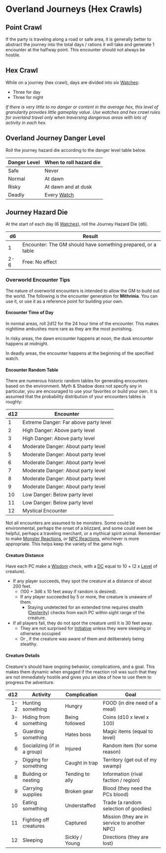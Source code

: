 # Overland Journeys (Hex Crawls)

## Point Crawl

If the party is traveling along a road or safe area, it is generally better to abstract the journey into the total days / rations it will take and generate 1 encounter at the halfway point. This encounter should not always be hostile.

## Hex Crawl

While on a journey (hex crawl), days are divided into six [Watches](Watches.md):

- Three for day
- Three for night

*If there is very little to no danger or content in the average hex, this level of granularity provides little gameplay value. Use watches and hex crawl rules for overland travel only when traversing dangerous areas with lots of activity in each hex.*

## Overland Journey Danger Level

Roll the journey hazard die according to the danger level table below.

| Danger Level | When to roll hazard die   |
| ------------ | ------------------------- |
| Safe         | Never                     |
| Normal       | At dawn                   |
| Risky        | At dawn and at dusk       |
| Deadly       | Every [Watch](Watches.md) |

## Journey Hazard Die

At the start of each day (6 [Watches](Watches.md)), roll the Journey Hazard Die (d6).

| d6  | Result                                                            |
| --- | ----------------------------------------------------------------- |
| 1   | Encounter: The GM should have something prepared, or a table |
| 2-6 | Free: No effect                                                   |

### Overworld Encounter Tips

The nature of overworld encounters is intended to allow the GM to build out the world. The following is the encounter generation for **Mithrinia**. You can use it, or use it as a reference point for building your own.

#### Encounter Time of Day

In normal areas, roll 2d12 for the 24 hour time of the encounter. This makes nighttime ambushes more rare as they are the most punishing.

In risky areas, the dawn encounter happens at noon, the dusk encounter happens at midnight.

In deadly areas, the encounter happens at the beginning of the specified watch.

#### Encounter Random Table

There are numerous historic random tables for generating encounters based on the environment. Myth & Shadow does not specify any in particular, you are encouraged to use your favorites or build your own. It is assumed that the probability distribution of your encounters tables is roughly:

| d12 | Encounter                             |
| --- | ------------------------------------- |
| 1   | Extreme Danger: Far above party level |
| 2   | High Danger: Above party level        |
| 3   | High Danger: Above party level        |
| 4   | Moderate Danger: About party level    |
| 5   | Moderate Danger: About party level    |
| 6   | Moderate Danger: About party level    |
| 7   | Moderate Danger: About party level    |
| 8   | Moderate Danger: About party level    |
| 9   | Moderate Danger: About party level    |
| 10  | Low Danger: Below party level         |
| 11  | Low Danger: Below party level         |
| 12  | Mystical Encounter                    |

Not all encounters are assumed to be monsters. Some could be environmental, perhaps the onset of a blizzard, and some could even be helpful, perhaps a traveling merchant, or a mythical spirit animal. Remember to make [Monster Reactions](../Social%20Systems/Monster%20Reactions.md), or [NPC Reactions](../Social%20Systems/NPC%20Reactions.md), whichever is more appropriate. This helps keep the variety of the game high.

#### Creature Distance

Have each PC make a [Wisdom](../../Player%20Characters/The%20Ability%20Scores/Wisdom.md) check, with a [DC](../Core%20Procedures/DC.md) equal to 10 + (2 x [Level](../../Player%20Characters/Derived%20Statistics/Level.md) of creature).

- If any player succeeds, they spot the creature at a distance of about 200 feet.
	- (100 + 3d6 x 10 feet away if random is desired).
	- If any player succeeded by 5 or more, the creature is unaware of them.
		- Staying undetected for an extended time requires stealth ([Dexterity](../../Player%20Characters/The%20Ability%20Scores/Dexterity.md)) checks from each PC within sight range of the creature.
- If all players fail, they do not spot the creature until it is 30 feet away.
	- They are not surprised for [Initiative](../Combat/Initiative.md) unless they were sleeping or otherwise occupied
	- Or , if the creature was aware of them and deliberately being stealthy.

#### Creature Details

Creature's should have ongoing behavior, complications, and a goal. This makes them dynamic when engaged if the reaction roll was such that they are not immediately hostile and gives you an idea of how to use them to progress the adventure.

| d12 | Activity                    | Complication    | Goal                                         |
| --: | --------------------------- | --------------- | -------------------------------------------- |
| 1-2 | Hunting something           | Hungry          | FOOD (in dire need of a meal)                |
| 3-4 | Hiding from something       | Being followed  | Coins (d10 x level x 100)                    |
|   5 | Guarding something          | Hates boss      | Magic items (equal to level)                 |
|   6 | Socializing (if in a group) | Injured         | Random item (for some reason)                |
|   7 | Digging for something       | Caught in trap  | Territory (get out of my swamp)              |
|   8 | Building or nesting         | Tending to ally | Information (rival faction / region)         |
|   9 | Carrying supplies           | Broken gear     | Blood (they need the PCs blood)              |
|  10 | Eating something            | Understaffed    | Trade (a random selection of goodies)        |
|  11 | Fighting off creatures      | Captured        | Mission (they are in service to another NPC) |
|  12 | Sleeping                    | Sickly / Young  | Directions (they are lost)                   |
